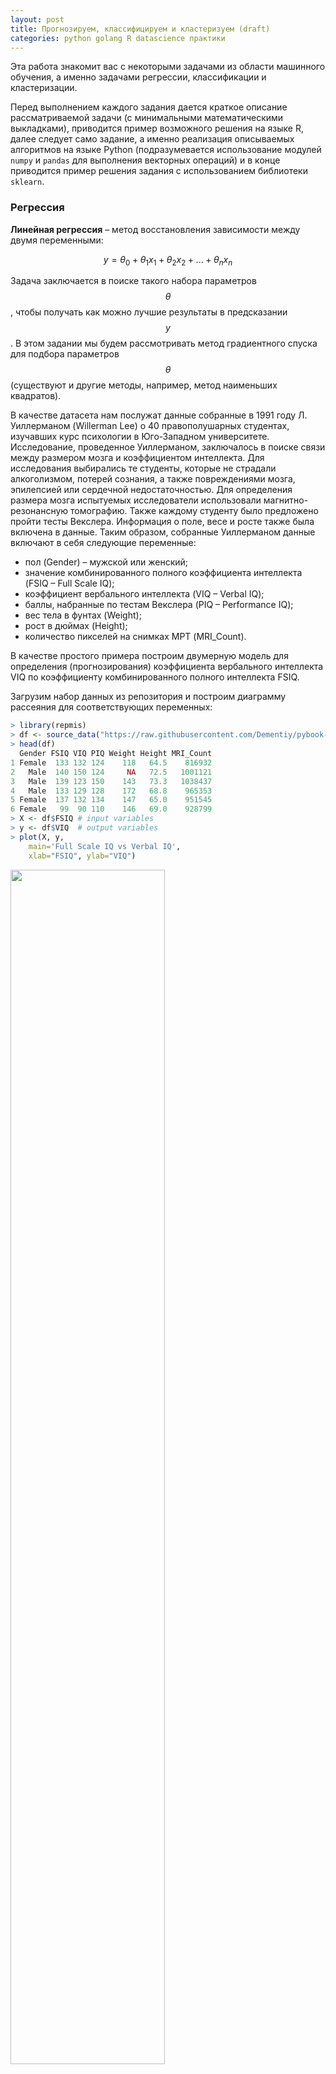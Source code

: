 ```yaml
---
layout: post
title: Прогнозируем, классифицируем и кластеризуем (draft)
categories: python golang R datascience практики
---
```


<script type="text/javascript" async
    src="https://cdn.mathjax.org/mathjax/latest/MathJax.js?config=TeX-MML-AM_CHTML">
</script>

Эта работа знакомит вас с некоторыми задачами из области машинного обучения, а именно задачами регрессии, классификации и кластеризации.

Перед выполнением каждого задания дается краткое описание рассматриваемой задачи (с минимальными математическими выкладками), приводится пример возможного решения на языке R, далее следует само задание, а именно реализация описываемых алгоритмов на языке Python (подразумевается использование модулей `numpy` и `pandas` для выполнения векторных операций) и в конце приводится пример решения задания с использованием библиотеки `sklearn`.

### Регрессия

**Линейная регрессия** – метод восстановления зависимости между двумя переменными:

$$y = \theta_0 + \theta_1x_1 + \theta_2x_2 + ... + \theta_nx_n$$

Задача заключается в поиске такого набора параметров $$\theta$$, чтобы получать как можно лучшие результаты в предсказании $$y$$. В этом задании мы будем рассмотривать метод градиентного спуска для подбора параметров $$\theta$$ (существуют и другие методы, например, метод наименьших квадратов).

В качестве датасета нам послужат данные собранные в 1991 году Л. Уиллерманом (Willerman Lee) о 40 правополушарных студентах, изучавших курс психологии в Юго-Западном университете. Исследование, проведенное Уиллерманом, заключалось в поиске связи между размером мозга и коэффициентом интеллекта. Для исследования выбирались те студенты, которые не страдали алкоголизмом, потерей сознания, а также повреждениями мозга, эпилепсией или сердечной недостаточностью. Для определения размера мозга испытуемых исследователи использовали магнитно-резонансную томографию. Также каждому студенту было предложено пройти тесты Векслера. Информация о поле, весе и росте также была включена в данные. Таким образом, собранные Уиллерманом данные включают в себя следующие переменные:

 - пол (Gender) – мужской или женский;
 - значение комбинированного полного коэффициента интеллекта (FSIQ – Full Scale IQ);
 - коэффициент вербального интеллекта (VIQ – Verbal IQ);
 - баллы, набранные по тестам Векслера (PIQ – Performance IQ);
 - вес тела в фунтах (Weight);
 - рост в дюймах (Height);
 - количество пикселей на снимках МРТ (MRI_Count).

В качестве простого примера построим двумерную модель для определения (прогнозирования) коэффициента вербального интеллекта VIQ по коэффициенту комбинированного полного интеллекта FSIQ.

Загрузим набор данных из репозитория и построим диаграмму рассеяния для соответствующих переменных:

```r
> library(repmis)
> df <- source_data("https://raw.githubusercontent.com/Dementiy/pybook-assignments/master/homework11/brain_size.csv")
> head(df)
  Gender FSIQ VIQ PIQ Weight Height MRI_Count
1 Female  133 132 124    118   64.5    816932
2   Male  140 150 124     NA   72.5   1001121
3   Male  139 123 150    143   73.3   1038437
4   Male  133 129 128    172   68.8    965353
5 Female  137 132 134    147   65.0    951545
6 Female   99  90 110    146   69.0    928799
> X <- df$FSIQ # input variables
> y <- df$VIQ  # output variables
> plot(X, y,
    main='Full Scale IQ vs Verbal IQ',
    xlab="FSIQ", ylab="VIQ")
```

<img src="/assets/images/11-ml/linreg1_new.png" width="70%">

### *Метод градиентного спуска*

Метод градиентного спуска это простой метод для поиска локального минимума функции. Подбор параметров $$\theta$$ происходит в соответствии со следующим правилом:

$$\theta := \theta - \alpha \frac{\partial}{\partial \theta}J(\theta)$$

Где $$J(\theta)$$ называется целевой функцией (cost function), а $$\alpha$$ скоростью обучения (learning rate). Целевая функция вычисляется по следующей формуле:

$$J(\theta) = \frac{1}{2m}\sum_{i=1}^{m}(h_{\theta}(x_i) - y_i)^2 \rightarrow \frac{\partial}{\partial \theta}J(\theta) = \frac{1}{m}\sum_{i=1}^{m}(h_{\theta}(x_i)-y_i)x_i$$

В результате подстановки получим следующее правило для пересчета параметров $$\theta$$:

$$\theta := \theta - \alpha\frac{1}{m}\sum_{i=1}^{m}(h_{\theta}(x_i)-y_i)x_i$$

> Более подробно про метод градиентного спуска можно почитать [тут](http://mccormickml.com/2014/03/04/gradient-descent-derivation/).

В репозитории уже есть готовая реализация метода градиентного спуска на языке R, поэтому давайте воспользуемся ей:

```r
> source("https://raw.githubusercontent.com/Dementiy/pybook-assignments/master/homework11/gradient_descent.R")
> result <- gradientDescent(X, y, 0.00001, 100)
> result$theta
            [, 1]
[1, ] 0.008634596
[2, ] 0.987622436
> plot(X, y,
    main='Full Scale IQ vs Verbal IQ',
    xlab="FSIQ", ylab="VIQ")
> abline(a=result$theta[1], b=result$theta[2])
```

<img src="/assets/images/11-ml/linreg3.png" width="70%">

Таким образом, итоговая модель для предсказания значения вербального интеллекта будет выглядеть следующим образом:

$$VIQ = 0.008634596 + 0.987622436 \times FSIQ$$

Например, в случае, когда комбинированный полный коэффициент интеллекта принимает значение в 100 баллов, то значение вербального интеллекта будет равно 98.77 баллам:

```r
> 0.008634596 + 0.987622436 * 100
[1] 98.77088
```

Построим графики сходимости целевой функции:

```r
> plot(result$cost_history, type='l', col='blue', lwd=2, 
    main='Cost function', ylab='cost', xlab='Iterations')
```

<img src="/assets/images/11-ml/linreg2.png" width="70%">

Следует заметить, что приведенная реализация метода градиентного спуска основывается на постоянном шаге $$\alpha$$, также мы положили число итераций равное 100, но на графике сходимости целевой функции хорошо видно, что мы можем уменьшить требуемое число итераций.

### *Задание*

Вашей задачей является реализовать метод градиентного спуска:

```python
class GDRegression:
    
    def __init__(self, alpha=0.01, n_iter=100):
        pass

    def fit(self, X_train, y_train):
        pass

    def predict(self, X_test):
        pass
```

> **Замечание**: Имена методов выбраны в соответствии с тем как они названы в `sklearn`.

Метод `fit` обучает модель на данных `X_train` (матрица признаков) и `y_train`(вектор ответов). Результатом работы этого метода являются два атрибута: `coef_` - вектор оценок для $$\theta_i$$ ($$i$$ принимает значения от 1 до $$p$$, где $$p$$ - это количество признаков) и `intercept_` - оцененное значение для $$\theta_0$$.

Метод `predict` возвращает вектор прогнозов для новых данных.

Давайте рассмотрим пример использования класса `GDRegression`. Для начала загрузим набор данных, выведем пять первых наблюдений и построим диаграмму рассеивания:

```python
>>> import pandas as pd
>>> import matplotlib.pyplot as plt
>>> data = pd.read_csv("brain_size.csv")
>>> data.head()
   Gender  FSIQ  VIQ  PIQ  Weight  Height  MRI_Count
0  Female   133  132  124   118.0    64.5     816932
1    Male   140  150  124     NaN    72.5    1001121
2    Male   139  123  150   143.0    73.3    1038437
3    Male   133  129  128   172.0    68.8     965353
4  Female   137  132  134   147.0    65.0     951545
>>> plt.scatter(data["FSIQ"], data["VIQ"])
>>> plt.show()
```

Теперь создадим модель с параметрами `alpha=0.00001` и `n_iter=100` и обучим ее на всех имеющихся данных:

```python
>>> X = data.iloc[:, 1:2] # to keep it as DataFrame
>>> # X.insert(0, "Ones", np.ones(len(X)))
>>> y = data["VIQ"]
>>> model = GDRegression(alpha=0.00001)
>>> model.fit(X, y)
>>> model.coef_
array([ 0.98762244])
>>> model.intercept_
0.0086345960432628564
```

Итак, мы получили следующие оценки для параметров $$\theta$$: $$\theta_0 = 0.00863459$$, $$\theta_1 = 0.98762244$$. Не сложно заметить, что они совпадают с предыдущими значениями.

Давайте сделаем несколько прогнозов для имеющихся данных:

```python
>>> model.predict(X.iloc[1:5, :])
array([138.275366, 137.287766, 131.362163, 135.312565])
```

### *Пример с использованием библиотеки sklearn*

```python
>>> from sklearn.linear_model import SGDRegression
>>> data = pd.read_csv("brain_size.csv")
>>> X = data.iloc[:, 1:2]
>>> y = data["VIQ"]
>>> model = SGDRegression(n_iter=5, penalty='none',
    learning_rate='constant', eta0=0.00001)
>>> model.fit(X, y)
>>> model.coef_
array([ 0.97827634])
>>> model.intercept_
array([ 0.00892904])
>>> model.predict(X.iloc[1:5, :])
array([ 136.96761663,  135.98934029,  130.11968225,  134.03278761])
```

### *Выбор модели*

```python
def rmse(y_hat, y):
    errors = y_hat - y
    total_error = np.dot(errors, errors)
    return np.sqrt(total_error/len(y_hat))
```


```python
>>> from sklearn.model_selection import train_test_split
>>> X_train, X_test, y_train, y_test = train_test_split(X, y,
    test_size=0.3, random_state=0)
>>> X_train.shape, y_train.shape, X_test.shape, y_test.shape
((28, 1), (12, 1), (28,), (12,))
>>> model = GDRegression(alpha=0.00001)
>>> model.fit(X_train, y_train)
>>> model.coef_
array([ 0.98536805])
>>> model.intercept_
array([ 0.00886374])
>>> pred = model.predict(X_test)
>>> rmse(pred, y_test)
6.7600543165795841
```

```python
>>> from sklearn.model_selection import KFold
>>> kf = KFold(n_splits=3)
>>> errors = []
>>> for train, test in kf.split(X):
       X_train = X.iloc[train, :]
       y_train = y[train]
       model.fit(X_train, y_train)
       pred = model.predict(X_test)
       errors.append(rmse(pred, y_test))
>>> print(errors)
[10.3443, 7.1500, 6.5616]
```

**Задания**:
1. Используя кросс-валидацию построить лучшую модель.
2. Реализовать метод стохастического градиентного спуска.

### Классификация

В общем виде задачу классификации можно представить следующим образом. Имеется множество объектов, которые разделены на классы по некоторым признакам. Например, успевающие студенты и отстающие студенты. В обучающей выборке задано конечное множество объектов и их признаков. Например, перечень всех студентов учебного заведения и все оценки по прошедшим и текущим дисциплинам. Для каждого из объектов обучающей выборки известно, к каким классам они относятся. Принадлежность же остальных объектов к классам неизвестна. Требуется построить алгоритм, способный классифицировать произвольный объект из исходного множества, то есть указать наименование (или номер) класса, к которому объект отнесён в результате применения алгоритма классификации.

```python
class LogisticRegression:
    
    def __init__(self):
        pass

    def fit(self, X_test, y_test):
        pass

    def predict(self, X_train):
        pass
```

### Кластеризация

**Кластерный анализ** – это способ группировки многомерных объектов, основанный на представлении результатов отдельных наблюдений точками подходящего геометрического пространства с последующим выделением групп как «сгустков» этих точек (кластеров, таксонов). Задачей такого разделения на группы является ухватить естественную структуру данных и абстрагироваться от индивидуальных характеристик каждого объекта к более общим признакам, которые объединяют эти объекты в кластеры. Например, кластеризация документов по их содержимому или кластеризация покупателей по их потребительской корзине и т.д. Так как заранее не известно по каким признакам следует объединять объекты в кластеры, то кластерный анализ относят к методам **обучения без учителя** (unsupervised learning).

Одним из наиболее простых и распространенных алгоритмов кластеризации является алгоритм k-средних (k-means), в котором каждый кластер представлен его центром (центроидом).

 - $$k$$ означает число кластеров. Число кластеров не определяется автоматически и в каждом кластере может быть разное число объектов;
 - k-средних использует двух шаговый эвристический подход к группированию похожих объектов: **шаг присваивания** и **шаг обновления**;
 - схожесть (похожесть) объектов измеряется с помощью **функции дистанции**.

### *Вычисление дистанции между объектами*
 - в методе k-средних значение каждого признака объекта воспринимается как координата в многомерном пространстве (например, если у нам известен только рост и вес человека, то мы имеем дело с двумерным объектом, где одна из координат это рост, а вторая - вес);
 - схожесть объектов можно вычислить используя любую математическую функцию (метрику) схожести;
 - обычно выбирается Евклидово расстояние:
	$$dist(x,y) = \sqrt{\sum_{i=1}^{n}(x_i-y_i)^2}$$

### *Алгоритм k-средних*

k-средних можно описать следующими 4-мя шагами:
1. Выбрать k объектов как начальные центроиды.
2. Отнести остальные объекты к ближайшим центроидам.
3. Произвести перерасчет центроидов.
4. Повторять шаги 2 и 3 до тех пор, пока центроиды не перестанут «двигаться».

Пример поиска трех кластеров, используя алгоритм K-средних представлен на рисунках ниже:

![](/assets/images/11-ml/kmeans1.png)
![](/assets/images/11-ml/kmeans2.png)
![](/assets/images/11-ml/kmeans3.png)
![](/assets/images/11-ml/kmeans4.png)
![](/assets/images/11-ml/kmeans5.png)
![](/assets/images/11-ml/kmeans6.png)
![](/assets/images/11-ml/kmeans7.png)
![](/assets/images/11-ml/kmeans8.png)

### *Замечания по k-средних*
* k-средних эвристический алгоритм и не является детерминированным:
    - начальное положение центроидов оказывает существенное влияние на конечный результат;
    - резуьтаты могут быть разными даже на одном и том же наборе данных.
* так как используется расстояние для измерения схожести объектов, то все данные должны быть числовыми:
    - числовые данные должны быть приведены к единой шкале;
    - могут возникнуть проблемы при кластеризации наборов данных состоящих из категориальных переменных.
* иногда требуется знать предметную область и работать по методу проб и ошибок, чтобы получить нужные кластеры:
    - нужно заранее знать число кластеров `k`;
    - может потребоваться оценка эксперта для ответа на вопрос *Являются ли полученные кластеры значимыми?*

### *Как выбирать начальные положения центроидов?*
 - можем случайным образом генерировать центры кластеров;
 - или случайно выбрать k-объектов и назначить их центрами;
 - но существуют и другие алгоритмы, которые позволяют увеличить точность и скорость сходимости k-средних, например:
> Baswade, Nalwade. Selection of Initial Centroids for k-Means Algorithm
>
> 1. From n objects calculate a point whose attribute values are average of n-objects attribute values. So first initial centroid is average on n-objects.
> 2. Select next initial centroids from n-objects in such a way that the Euclidean distance of that object is maximum from other selected initial centroids.
> 3. Repeat step 2 until we get k initial centroids. From these steps we will get initial centroids and with these initial centroids perform k-Means algorithm.

### *Подготовка данных к кластеризации*

Так как в методе k-средних значение каждого признака является координатой в многомерном пространстве, то все значения должны быть числовыми. Кроме того, хорошей практикой является приведение всех значений к единой шкале:
 - min-max нормализация:
 $$x_{new} = \frac{x-min(x)}{max(x)-min(x)}$$
 - z-score:
 $$x_{new} = \frac{x - \mu}{\sigma} = \frac{x - mean(x)}{stddev(x)}$$
 - введение порога:
 $$x_{new} = 1 \mbox{ if } x \ge c \mbox{ else } 0$$

Пример функций нормализации данных на языке R:
```r
# create normalization function
normalize <- function(x) {
  return ((x - min(x)) / (max(x) - min(x))
}

# create z-score standartization function (exists in R, @see ?scale)
scale <- function(x) {
  return (x - mean(x)) / sd(x)
}

# create threshold function
threshold <- function(x, c) {
  return (ifelse(x > c, 1, 0)
}
```

Вашей задачей является написать класс `KMeans` со следующим интерфейсом:

```python
class KMeans:
    
    def __init__(self, n_clusters):
        pass

    def fit(self, X):
        pass

    def predict(self, y):
        pass
```

Для обучения модели будем использовать хорошо известный набор данных с лепестками цветов ириса:

```python
df = pd.read_csv('iris.csv')
X = df.loc[:, data.columns != 'Name'].as_matrix()
model = KMeans(3)
model.fit(X)
clusters = models._clusters
```

```python
plt.figure(figsize=(14,7))

# Create a colormap
colormap = np.array(['red', 'lime', 'black'])

# Plot Sepal
plt.subplot(1, 2, 1)
plt.scatter(df.SepalLength, df.SepalWidth, c=colormap[clusters], s=40)
plt.title('Sepal')

plt.subplot(1, 2, 2)
plt.scatter(df.PetalLength, df.PetalWidth, c=colormap[clusters], s=40)
plt.title('Petal')
```

### *Как выбирать число кластеров?*

Одной из проблем кластеризации является верное определение числа кластеров. Одним из используемых методов, для решения этой проблемы, является отображение зависимости изменения суммы квадратов ошибок от выбранного числа кластеров:

```r
mydata <- bd.rates
wss <- (nrow(mydata) - 1) * sum(apply(mydata), 2, var))
for (i in 2:15)
    wss[i] <- sum(kmeans(mydata, centers = i)$withinss)
plot(1:15, wss, type='b', 
           xlab='Number of clusters', 
           ylab='Within groups sum of squares')
```

